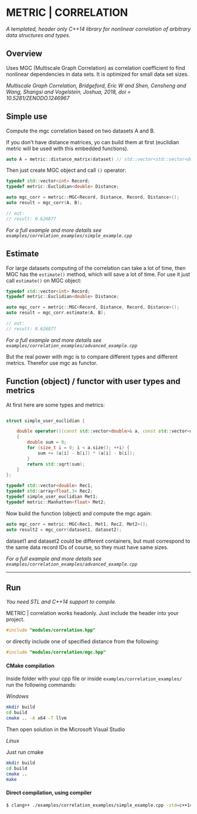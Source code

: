 # METRIC | CORRELATION
*A templated, header only C++14 library for nonlinear correlation of arbitrary data structures and types.*

## Overview

Uses MGC (Multiscale Graph Correlation)
as correlation coefficient to find nonlinear dependencies in data sets. It is optimized for small data set sizes.

*Multiscale Graph Correlation, Bridgeford, Eric W and Shen, Censheng and Wang, Shangsi and Vogelstein, Joshua, 
2018, doi = 10.5281/ZENODO.1246967*

## Simple use 

Compute the mgc correlation based on two datasets A and B.

If you don't have distance matrices, yo can build them at first (euclidian metric will be used with this embedded functions).

```C++
auto A = metric::distance_matrix(dataset) // std::vector<std::vector<double> dataset 
```

Then just create MGC object and call `()` operator:

```C++
typedef std::vector<int> Record;
typedef metric::Euclidian<double> Distance;

auto mgc_corr = metric::MGC<Record, Distance, Record, Distance>();
auto result = mgc_corr(A, B);

// out:
// result: 0.626877
```

*For a full example and more details see `examples/correlation_examples/simple_example.cpp`*



## Estimate

For large datasets computing of the correlation can take a lot of time, then MGC has the `estimate()` method, 
which will save a lot of time. For use it just call `estimate()` on MGC object:

```C++
typedef std::vector<int> Record;
typedef metric::Euclidian<double> Distance;

auto mgc_corr = metric::MGC<Record, Distance, Record, Distance>();
auto result = mgc_corr.estimate(A, B);

// out:
// result: 0.626877
```

*For a full example and more details see `examples/correlation_examples/advanced_example.cpp`*

But the real power with mgc is to compare different types and different metrics. Therefor use mgc as functor.

##  Function (object) / functor with user types and metrics


At first here are some types and metrics:
```C++

struct simple_user_euclidian {

    double operator()(const std::vector<double>& a, const std::vector<double>& b) const
    {
        double sum = 0;
        for (size_t i = 0; i < a.size(); ++i) {
            sum += (a[i] - b[i]) * (a[i] - b[i]);
        }
        return std::sqrt(sum);
    }
};

typedef std::vector<double> Rec1;
typedef std::array<float,3> Rec2;
typedef simple_user_euclidian Met1;
typedef metric::Manhatten<float> Met2;
````
Now build the function (object) and compute the mgc again:
```C++
auto mgc_corr = metric::MGC<Rec1, Met1, Rec2, Met2>();
auto result2 = mgc_corr(dataset1, dataset2);
```
dataset1 and dataset2 could be different containers, but must correspond to the same data record IDs of course, so they must have same sizes.

*For a full example and more details see `examples/correlation_examples/advanced_example.cpp`*


---

## Run
*You need STL and C++14 support to compile.*

METRIC | correlation works headonly. Just include the header into your project.

```cpp
#include "modules/correlation.hpp"
```

or directly include one of specified distance from the following:

```cpp
#include "modules/correlation/mgc.hpp"
```



#### CMake compilation

Inside folder with your cpp file or inside `examples/correlation_examples/` run the following commands:

_Windows_

```bash
mkdir build
cd build
cmake .. -A x64 -T llvm
```
Then open solution in the Microsoft Visual Studio

_Linux_

Just run cmake
```bash
mkdir build
cd build
cmake ..
make
```

#### Direct compilation, using compiler

```bash
$ clang++ ./examples/correlation_examples/simple_example.cpp -std=c++14
```
